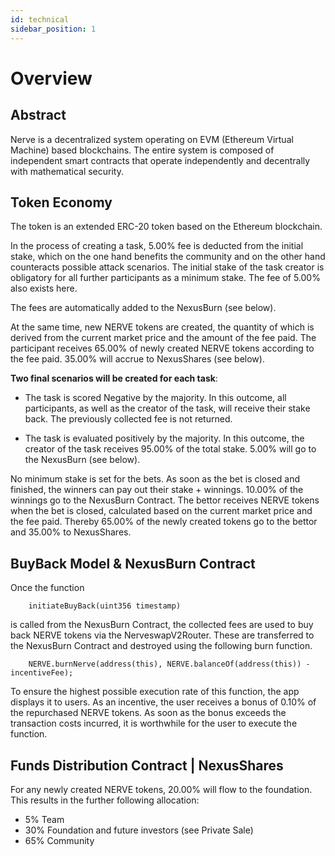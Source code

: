 ```yaml
---
id: technical
sidebar_position: 1
---
```


# Overview

## Abstract

Nerve is a decentralized system operating on EVM (Ethereum Virtual Machine) based blockchains. The entire system is composed of independent smart contracts that operate independently and decentrally with mathematical security. 

## Token Economy

The token is an extended ERC-20 token based on the Ethereum blockchain. 

In the process of creating a task, 5.00% fee is deducted from the initial stake, which on the one hand benefits the community and on the other hand counteracts possible attack scenarios. The initial stake of the task creator is obligatory for all further participants as a minimum stake. The fee of 5.00% also exists here.

The fees are automatically added to the NexusBurn (see below).

At the same time, new NERVE tokens are created, the quantity of which is derived from the current market price and the amount of the fee paid.
The participant receives 65.00% of newly created NERVE tokens according to the fee paid.
35.00% will accrue to NexusShares (see below).


**Two final scenarios will be created for each task**:

- The task is scored Negative by the majority. In this outcome, all participants, as well as the creator of the task, will receive their stake back. The previously collected fee is not returned.

- The task is evaluated positively by the majority. In this outcome, the creator of the task receives 95.00% of the total stake. 5.00% will go to the NexusBurn (see below).

No minimum stake is set for the bets. As soon as the bet is closed and finished, the winners can pay out their stake + winnings. 10.00% of the winnings go to the NexusBurn Contract. The bettor receives NERVE tokens when the bet is closed, calculated based on the current market price and the fee paid. Thereby 65.00% of the newly created tokens go to the bettor and 35.00% to NexusShares.


## BuyBack Model & NexusBurn Contract

Once the function 

```solidity
    initiateBuyBack(uint356 timestamp)
```

is called from the NexusBurn Contract, the collected fees are used to buy back NERVE tokens via the NerveswapV2Router. These are transferred to the NexusBurn Contract and destroyed using the following burn function. 

```solidity
    NERVE.burnNerve(address(this), NERVE.balanceOf(address(this)) - incentiveFee);
```

To ensure the highest possible execution rate of this function, the app displays it to users. As an incentive, the user receives a bonus of 0.10% of the repurchased NERVE tokens. As soon as the bonus exceeds the transaction costs incurred, it is worthwhile for the user to execute the function.


## Funds Distribution Contract | NexusShares

For any newly created NERVE tokens, 20.00% will flow to the foundation. This results in the further following allocation:

- 5% Team
- 30% Foundation and future investors (see Private Sale)
- 65% Community